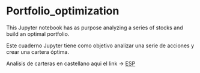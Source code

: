 # Portfolio_optimization
This Jupyter notebook has as purpose analyzing a series of stocks and build an optimal portfolio. 

Este cuaderno Jupyter tiene como objetivo analizar una serie de acciones y crear una cartera óptima. 

Analisis de carteras en castellano aqui el link $\to$ [ESP](https://github.com/Joevalencia/Portfolio_optimization/blob/master/Analisis%20de%20carteras%20.ipynb)
